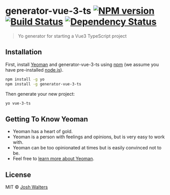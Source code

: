 # generator-vue-3-ts [![NPM version][npm-image]][npm-url] [![Build Status][travis-image]][travis-url] [![Dependency Status][daviddm-image]][daviddm-url]
> Yo generator for starting a Vue3 TypeScript project

## Installation

First, install [Yeoman](http://yeoman.io) and generator-vue-3-ts using [npm](https://www.npmjs.com/) (we assume you have pre-installed [node.js](https://nodejs.org/)).

```bash
npm install -g yo
npm install -g generator-vue-3-ts
```

Then generate your new project:

```bash
yo vue-3-ts
```

## Getting To Know Yeoman

 * Yeoman has a heart of gold.
 * Yeoman is a person with feelings and opinions, but is very easy to work with.
 * Yeoman can be too opinionated at times but is easily convinced not to be.
 * Feel free to [learn more about Yeoman](http://yeoman.io/).

## License

MIT © [Josh Walters]()


[npm-image]: https://badge.fury.io/js/generator-vue-3-ts.svg
[npm-url]: https://npmjs.org/package/generator-vue-3-ts
[travis-image]: https://travis-ci.com/walts81/generator-vue-3-ts.svg?branch=master
[travis-url]: https://travis-ci.com/walts81/generator-vue-3-ts
[daviddm-image]: https://david-dm.org/walts81/generator-vue-3-ts.svg?theme=shields.io
[daviddm-url]: https://david-dm.org/walts81/generator-vue-3-ts
